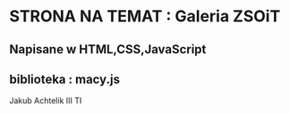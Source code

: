 

# STRONA NA TEMAT :  Galeria ZSOiT

## Napisane w HTML,CSS,JavaScript
## biblioteka : macy.js

Jakub Achtelik III TI